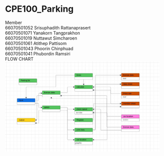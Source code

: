 # CPE100_Parking <br>
Member<br>
66070501052 Srisuphadith Rattanaprasert<br>
66070501071 Yanakorn Tangprakhon<br>
66070501019 Nuttawut Simcharoen <br>
66070501061 Atithep Pattisom<br>
66070501043 Phoorin Chinphuad<br>
66070501041 Phubordin Ramsiri<br>
FLOW CHART<br>
<img alt="Flow chart" src="49862.jpg">

